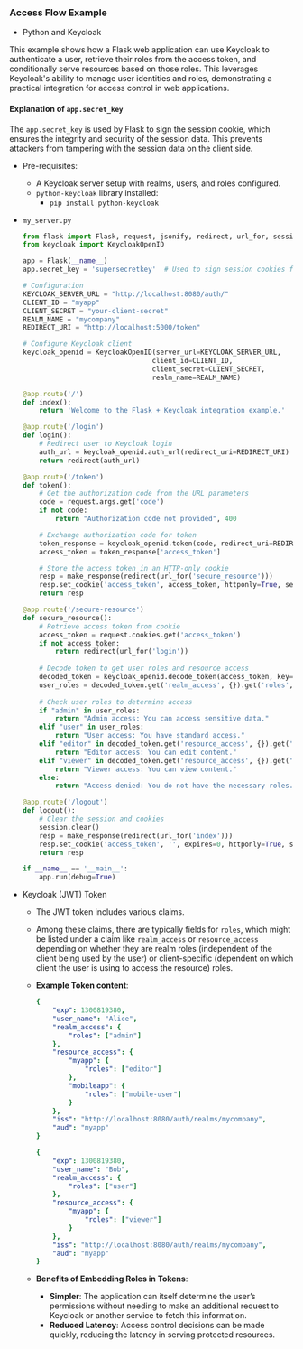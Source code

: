 ### Access Flow Example

- Python and Keycloak

This example shows how a Flask web application can use Keycloak to authenticate a user, retrieve their roles from the access token, and conditionally serve resources based on those roles. This leverages Keycloak's ability to manage user identities and roles, demonstrating a practical integration for access control in web applications.

#### Explanation of `app.secret_key`

The `app.secret_key` is used by Flask to sign the session cookie, which ensures the integrity and security of the session data. This prevents attackers from tampering with the session data on the client side.

- Pre-requisites:
    - A Keycloak server setup with realms, users, and roles configured.
    - `python-keycloak` library installed:
        - `pip install python-keycloak`

- `my_server.py`

    ```python
    from flask import Flask, request, jsonify, redirect, url_for, session, make_response
    from keycloak import KeycloakOpenID

    app = Flask(__name__)
    app.secret_key = 'supersecretkey'  # Used to sign session cookies for security

    # Configuration
    KEYCLOAK_SERVER_URL = "http://localhost:8080/auth/"
    CLIENT_ID = "myapp"
    CLIENT_SECRET = "your-client-secret"
    REALM_NAME = "mycompany"
    REDIRECT_URI = "http://localhost:5000/token"

    # Configure Keycloak client
    keycloak_openid = KeycloakOpenID(server_url=KEYCLOAK_SERVER_URL,
                                    client_id=CLIENT_ID,
                                    client_secret=CLIENT_SECRET,
                                    realm_name=REALM_NAME)

    @app.route('/')
    def index():
        return 'Welcome to the Flask + Keycloak integration example.'

    @app.route('/login')
    def login():
        # Redirect user to Keycloak login
        auth_url = keycloak_openid.auth_url(redirect_uri=REDIRECT_URI)
        return redirect(auth_url)

    @app.route('/token')
    def token():
        # Get the authorization code from the URL parameters
        code = request.args.get('code')
        if not code:
            return "Authorization code not provided", 400

        # Exchange authorization code for token
        token_response = keycloak_openid.token(code, redirect_uri=REDIRECT_URI)
        access_token = token_response['access_token']

        # Store the access token in an HTTP-only cookie
        resp = make_response(redirect(url_for('secure_resource')))
        resp.set_cookie('access_token', access_token, httponly=True, secure=True)
        return resp

    @app.route('/secure-resource')
    def secure_resource():
        # Retrieve access token from cookie
        access_token = request.cookies.get('access_token')
        if not access_token:
            return redirect(url_for('login'))
        
        # Decode token to get user roles and resource access
        decoded_token = keycloak_openid.decode_token(access_token, key={"alg": "RS256"})
        user_roles = decoded_token.get('realm_access', {}).get('roles', [])
        
        # Check user roles to determine access
        if "admin" in user_roles:
            return "Admin access: You can access sensitive data."
        elif "user" in user_roles:
            return "User access: You have standard access."
        elif "editor" in decoded_token.get('resource_access', {}).get('myapp', {}).get('roles', []):
            return "Editor access: You can edit content."
        elif "viewer" in decoded_token.get('resource_access', {}).get('myapp', {}).get('roles', []):
            return "Viewer access: You can view content."
        else:
            return "Access denied: You do not have the necessary roles."

    @app.route('/logout')
    def logout():
        # Clear the session and cookies
        session.clear()
        resp = make_response(redirect(url_for('index')))
        resp.set_cookie('access_token', '', expires=0, httponly=True, secure=True)
        return resp

    if __name__ == '__main__':
        app.run(debug=True)
    ```

- Keycloak (JWT) Token
    - The JWT token includes various claims.
    - Among these claims, there are typically fields for `roles`, which might be listed under a claim like `realm_access` or `resource_access` depending on whether they are realm roles (independent of the client being used by the user) or client-specific (dependent on which client the user is using to access the resource) roles.
    - **Example Token content**:
        ```yaml
        {
            "exp": 1300819380,
            "user_name": "Alice",
            "realm_access": {
                "roles": ["admin"]
            },
            "resource_access": {
                "myapp": {
                    "roles": ["editor"]
                },
                "mobileapp": {
                    "roles": ["mobile-user"]
                }
            },
            "iss": "http://localhost:8080/auth/realms/mycompany",
            "aud": "myapp"
        }
        ```
        ```yaml
        {
            "exp": 1300819380,
            "user_name": "Bob",
            "realm_access": {
                "roles": ["user"]
            },
            "resource_access": {
                "myapp": {
                    "roles": ["viewer"]
                }
            },
            "iss": "http://localhost:8080/auth/realms/mycompany",
            "aud": "myapp"
        }
        ```

    - **Benefits of Embedding Roles in Tokens**:
        - **Simpler**: The application can itself determine the user’s permissions without needing to make an additional request to Keycloak or another service to fetch this information.
        - **Reduced Latency**: Access control decisions can be made quickly, reducing the latency in serving protected resources.
